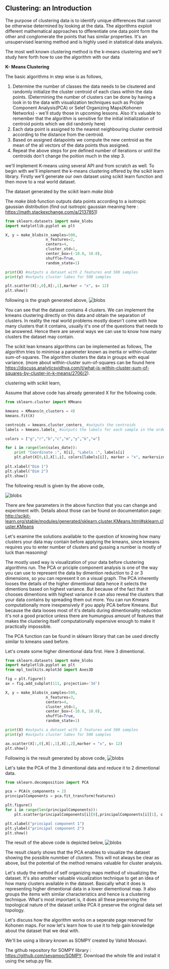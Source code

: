 ## Clustering: an Introduction

The purpose of clustering data is to identify unique differences that cannot be otherwise determined by looking at the data. The algorithms exploit different mathematical approaches to dfferentiate one data point form the other and conglomerate the points that has similar properties. It's an unsupervised learning method and is highly used in statistical data analysis. 

The most well known clustering method is the k-means clustering and we'll study here forth how to use the algorithm with our data

**K- Means Clustering**

The basic algorithms in step wise is as follows, 
  1. Determine the number of classes the data needs to be clsutered and randomly initialize the cluster centroid of each class within the data points. (Determining the number of clusters can be done by having a look in to the data with visualization techniques such as Prciple Component Analysis(PCA) or Selef Organizing Maps(Kohonen Networks) - we'll study those in upcoming lessons. Also it's valuable to remember that the algorithm is sensitive for the initial initialization of centroid points which we did randomly here)
  2. Each data point is assigned to the nearest neighbouring cluster centroid according to the distance from the centroid. 
  3. Based on assigned datapoints we compute the new centroid as the mean of the all vectors of the data points thus assigned. 
  4. Repeat the above steps for pre defined number of iterations or until the centroids don't change the poition much in the step 3. 
  
we'll implement K-means using several API and from scratch as well. To begin with we'll implement the k-means clustering offered by the scikit learn library. Firstly we'll generate our own dataset using scikit learn function and then move to a real world dataset. 

The dataset generated by the scikit learn _make blob_

The _make blob_ function outputs data points according to a isotropic gaussian distribution (find out isotropic gaussian meaning here : https://math.stackexchange.com/a/2137851)
```python
from sklearn.datasets import make_blobs
import matplotlib.pyplot as plt

X, y = make_blobs(n_samples=500,
                  n_features=2,
                  centers=4,
                  cluster_std=1,
                  center_box=(-10.0, 10.0),
                  shuffle=True,
                  random_state=1)

print(X) #outputs a dataset with 2 features and 500 samples
print(y) #outputs cluster labes for 500 samples

plt.scatter(X[:,0],X[:,1],marker = "x", s= 12)
plt.show()
```      
following is the graph generated above, 
<img src="Figure_1.png" alt="blobs" class="inline"/>

You can see that the dataset contains 4 clusters. We can implement the kmeans clustering directly on this data and obtain the separation of clusters. In reality the real world problems mostly doesn't come with how many clusters that it contains, usually it's one of the questions that needs to be answered. Hence there are several ways we can use to know how many clusters the dataset may contain. 

The scikit lean kmeans algorithms can be implemented as follows, 
The algorithm tries to minimise a parameter known as inertia or within-cluster sum-of-squares. The algorithm clusters the data in groups with equal variance. (more about within-cluster sum-of-squares can be found here https://discuss.analyticsvidhya.com/t/what-is-within-cluster-sum-of-squares-by-cluster-in-k-means/2706/2). 

clustering with scikit learn, 

Assume that above code has already generated X for the following code.
```python
from sklearn.cluster import KMeans

kmeans = KMeans(n_clusters = 4)
kmeans.fit(X)

centroids = kmeans.cluster_centers_ #outputs the centroids
labels = kmeans.labels_ #outputs the labels for each sample in the order of given samples

colors = ["g","r","b","c","m","y","k","w"]

for i in range(len(sales_date)):
    print "Coordinate :", X[i], "Labels :", labels[i]
    plt.plot(X[0,i],X[1,i], colors[labels[i]], marker = "x", markersize = 10)
    
plt.xlabel("Dim 1")
plt.ylabel("Dim 2")
plt.show()

```
The following result is given by the above code,

<img src="Figure_2.png" alt="blobs" class="inline"/>

There are few parameters in the above function that you can change and experiment with. Details about those can be found on documentation page: http://scikit-learn.org/stable/modules/generated/sklearn.cluster.KMeans.html#sklearn.cluster.KMeans

Let's examine the solutions available to the question of knowing how many clusters your data may contain before applying the kmeans, since kmeans requires you to enter number of clusters and gussing a number is mostly of luck than reasoning!

The mostly used way is visualization of your data before clustering algorithms run. The PCA or priciple component analysis is one of the way you can use to represent the data by dimention reduction to 2 or 3 dimensions, so you can represent it on a visual graph. The PCA inherently looses the details of the higher dimentional data hence it selects the dimentions based on highest variance. But because of the fact that it chooses dimentions with highest variance it can also reveal the clusters that your data contains by spreading them out more. 
You can run Kmeans computationally more inexpensively if you apply PCA before Kmeans. But because the data looses most of it's details during dimentionality reduction it's not a good practice unless there are humungous amount of features that makes the clustering itself computationally expensive enough to make it practically impossible. 

The PCA function can be found in sklearn library that can be used directly similar to kmeans used before. 

Let's create some higher dimentional data first. Here 3 dimentional. 

```python
from sklearn.datasets import make_blobs
import matplotlib.pyplot as plt
from mpl_toolkits.mplot3d import Axes3D

fig = plt.figure()
ax = fig.add_subplot(111, projection='3d')

X, y = make_blobs(n_samples=500,
                  n_features=3,
                  centers=4,
                  cluster_std=1,
                  center_box=(-10.0, 10.0),
                  shuffle=True,
                  random_state=1)

print(X) #outputs a dataset with 2 features and 500 samples
print(y) #outputs cluster labes for 500 samples

ax.scatter(X[:,0],X[:,1],X[:,2],marker = "x", s= 12)
plt.show()
``` 
Following is the result generated by above code, 
<img src="Figure_3.png" alt="blobs" class="inline"/>

Let's take the PCA of the 3 dimentional data and reduce it to 2 dimentional data. 

```python
from sklearn.decomposition import PCA

pca = PCA(n_components = 2)
principalComponents = pca.fit_transform(features)

plt.figure()
for i in range(len(principalComponents)):
    plt.scatter(principalComponents[i][0],principalComponents[i][1], c = marker_l[i][1], marker = marker_l[i][0])

plt.xlabel("principal component 1")
plt.ylabel("principal component 2")
plt.show()
```
The result of the above code is depicted below, 
<img src="Figure_4.png" alt="blobs" class="inline"/>

The result clearly shows that the PCA enables to visualize the dataset showing the possible nunmber of clusters. This will not always be clear as above, but the potential of the method remains valuable for cluster analysis.

Let's study the method of self organizing maps method of visualizing the dataset. It's also another valuable visualization technique to get an idea of how many clusters available in the dataset. Basically what it does is representing higher dimentional data in a lower diementional map. It also groups the items with similar characteristics and hence is a clustering technique. What's most important is, it does all these preserving the topological nature of the dataset unlike PCA it preserve the original data set topology. 

Let's discuss how the algorithm works on a seperate page reserved for Kohonen maps. For now let's learn how to use it to help gain knowledge about the dataset that we deal with. 

We'll be using a library known as SOMPY created by Vahid Moosavi. 

The github repository for SOMPY library : https://github.com/sevamoo/SOMPY. Download the whole file and install it using the setup.py file. 





